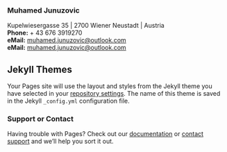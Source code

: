 ### Muhamed Junuzovic
Kupelwiesergasse 35 | 2700 Wiener Neustadt  | Austria
<br>
**Phone:** + 43 676 3919270
<br>
**eMail:** muhamed.junuzovic@outlook.com
<br>
**eMail:** [muhamed.junuzovic@outlook.com](muhamed.junuzovic@outlook.com)



## Jekyll Themes

Your Pages site will use the layout and styles from the Jekyll theme you have selected in your [repository settings](https://github.com/junuzovicm/cv/settings/pages). The name of this theme is saved in the Jekyll `_config.yml` configuration file.

### Support or Contact

Having trouble with Pages? Check out our [documentation](https://docs.github.com/categories/github-pages-basics/) or [contact support](https://support.github.com/contact) and we’ll help you sort it out.
